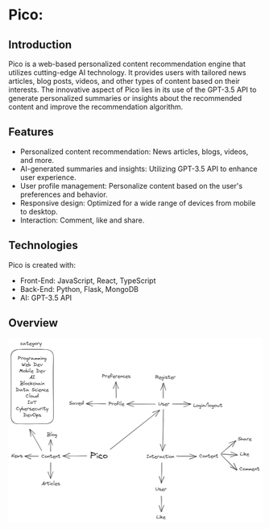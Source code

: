 # Pico: 
 
## Introduction 
Pico is a web-based personalized content recommendation engine that utilizes cutting-edge AI technology. It provides users with tailored news articles, blog posts, videos, and other types of content based on their interests. The innovative aspect of Pico lies in its use of the GPT-3.5 API to generate personalized summaries or insights about the recommended content and improve the recommendation algorithm. 
 
## Features 
- Personalized content recommendation: News articles, blogs, videos, and more.
- AI-generated summaries and insights: Utilizing GPT-3.5 API to enhance user experience.
- User profile management: Personalize content based on the user's preferences and behavior.
- Responsive design: Optimized for a wide range of devices from mobile to desktop. 
- Interaction: Comment, like and share.
 
## Technologies 
Pico is created with:

- Front-End: JavaScript, React, TypeScript
- Back-End: Python, Flask, MongoDB
- AI: GPT-3.5 API

## Overview 
![Overview](https://github.com/khongminhtn/Pico/blob/main/docs/diagrams/overview.png?raw=true)


